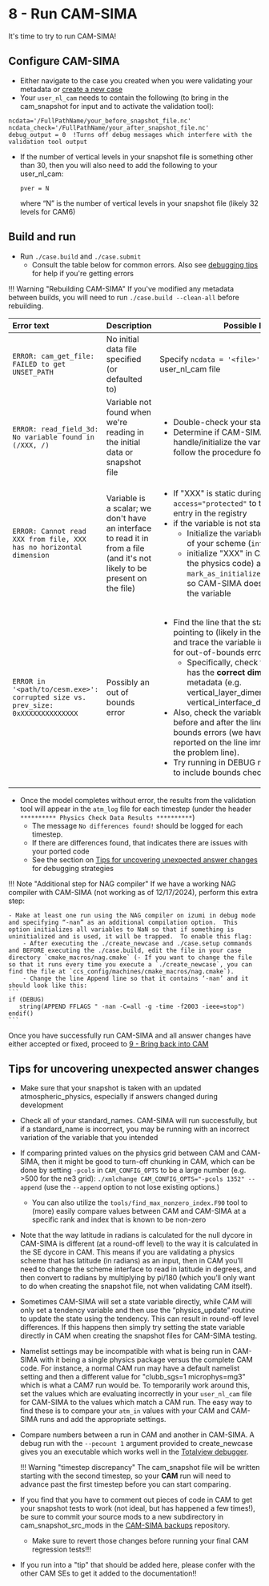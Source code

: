 # 8 - Run CAM-SIMA

It's time to try to run CAM-SIMA!

## Configure CAM-SIMA

- Either navigate to the case you created when you were validating your metadata or [create a new case](../usage/creating-a-case.md)
- Your `user_nl_cam` needs to contain the following (to bring in the cam_snapshot for input and to activate the validation tool):
```
ncdata='/FullPathName/your_before_snapshot_file.nc'
ncdata_check='/FullPathName/your_after_snapshot_file.nc'
debug_output = 0  !Turns off debug messages which interfere with the validation tool output
```
- If the number of vertical levels in your snapshot file is something other than 30, then you will also need to add the following to your user_nl_cam:
   
    ```
    pver = N
    ```

    where “N” is the number of vertical levels in your snapshot file (likely 32 levels for CAM6)

## Build and run

- Run `./case.build` and `./case.submit`
    - Consult the table below for common errors. Also see [debugging tips](../development/debugging.md) for help if you're getting errors


!!! Warning "Rebuilding CAM-SIMA"
    If you've modified any metadata between builds, you will need to run `./case.build --clean-all` before rebuilding.


| Error text  |  Description   | Possible Fix |
|:------------|----------------|--------------|
|`ERROR: cam_get_file: FAILED to get UNSET_PATH` | No initial data file specified (or defaulted to) | Specify `ncdata = '<file>'` in your user_nl_cam file |
|`ERROR: read_field_3d: No variable found in (/XXX, /)` | Variable not found when we're reading in the initial data or snapshot file | <ul><li>Double-check your standard name</li><li>Determine if CAM-SIMA needs to handle/initialize the variable. If it does, follow the procedure for the error below</li></ul> |
|`ERROR: Cannot read XXX from file, XXX has no horizontal dimension` | Variable is a scalar; we don't have an interface to read it in from a file (and it's not likely to be present on the file) | <ul><li>If "XXX" is static during the run, add `access="protected"` to the variable's XML entry in the registry</li><li>if the variable is not static, either:<ul><li>Initialize the variable in the init phase of your scheme (`intent=out`), or</li><li>initialize "XXX" in CAM-SIMA (NOT in the physics code) and add a call to `mark_as_initialized(<standard_name>)` so CAM-SIMA doesn't try to read in the variable</li></li></ul></ul> |
|`ERROR in '<path/to/cesm.exe>': corrupted size vs. prev_size: 0xXXXXXXXXXXXXXX` | Possibly an out of bounds error | <ul><li>Find the line that the stack trace is pointing to (likely in the generated code) and trace the variable in question, looking for out-of-bounds errors<ul><li>Specifically, check that the variable has the **correct dimensions** in the metadata (e.g. vertical_layer_dimension vs vertical_interface_dimension)</li></ul></li><li>Also, check the variables immediately before and after the line for out-of-bounds errors (we have seen this error reported on the line immediately before the problem line).</li><li>Try running in DEBUG mode if not already to include bounds checking</li></ul> |

- Once the model completes without error, the results from the validation tool will appear in the `atm_log` file for each timestep (under the header ` ********** Physics Check Data Results **********`)
    - The message `No differences found!` should be logged for each timestep.
    - If there are differences found, that indicates there are issues with your ported code
    - See the section on [Tips for uncovering unexpected answer changes](#tips-for-uncovering-unexpected-answer-changes) for debugging strategies

!!! Note "Additional step for NAG compiler"
    If we have a working NAG compiler with CAM-SIMA (not working as of 12/17/2024), perform this extra step:

    - Make at least one run using the NAG compiler on izumi in debug mode and specifying “-nan” as an additional compilation option.  This option initializes all variables to NaN so that if something is uninitialized and is used, it will be trapped.  To enable this flag:
        - After executing the ./create_newcase and ./case.setup commands and BEFORE executing the ./case.build, edit the file in your case directory `cmake_macros/nag.cmake` (- If you want to change the file so that it runs every time you execute a `./create_newcase`, you can find the file at `ccs_config/machines/cmake_macros/nag.cmake`). 
        - Change the line Append line so that it contains ‘-nan’ and it should look like this:
    ```
    if (DEBUG)
       string(APPEND FFLAGS " -nan -C=all -g -time -f2003 -ieee=stop")
    endif()
    ```



Once you have successfully run CAM-SIMA and all answer changes have either accepted or fixed, proceed to [9 - Bring back into CAM](back-to-cam.md)

## Tips for uncovering unexpected answer changes

- Make sure that your snapshot is taken with an updated atmospheric_physics, especially if answers changed during development
- Check all of your standard_names.  CAM-SIMA will run successfully, but if a standard_name is incorrect, you may be running with an incorrect variation of the variable that you intended
- If comparing printed values on the physics grid between CAM and CAM-SIMA, then it might be good to turn-off chunking in CAM, which can be done by setting `-pcols` in `CAM_CONFIG_OPTS` to be a large number (e.g. >500 for the ne3 grid): `./xmlchange CAM_CONFIG_OPTS="-pcols 1352" --append` (use the `--append` option to not lose existing options.)
    - You can also utilize the `tools/find_max_nonzero_index.F90` tool to (more) easily compare values between CAM and CAM-SIMA at a specific rank and index that is known to be non-zero
- Note that the way latitude in radians is calculated for the null dycore in CAM-SIMA is different (at a round-off level) to the way it is calculated in the SE dycore in CAM.  This means if you are validating a physics scheme that has latitude (in radians) as an input, then in CAM you’ll need to change the scheme interface to read in latitude in degrees, and then convert to radians by multiplying by pi/180 (which you’ll only want to do when creating the snapshot file, not when validating CAM itself).
- Sometimes CAM-SIMA will set a state variable directly, while CAM will only set a tendency variable and then use the “physics_update” routine to update the state using the tendency.  This can result in round-off level differences.  If this happens then simply try setting the state variable directly in CAM when creating the snapshot files for CAM-SIMA testing.
- Namelist settings may be incompatible with what is being run in CAM-SIMA with it being a single physics package versus the complete CAM code. For instance, a normal CAM run may have a default namelist setting and then a different value for "clubb_sgs=1 microphys=mg3" which is what a CAM7 run would be. To temporarily work around this, set the values which are evaluating incorrectly in your `user_nl_cam` file for CAM-SIMA to the values which match a CAM run.  The easy way to find these is to compare your `atm_in` values with your CAM and CAM-SIMA runs and add the appropriate settings.
- Compare numbers between a run in CAM and another in CAM-SIMA. A debug run with the `--pecount 1` argument provided to create_newcase gives you an executable which works well in the [Totalview debugger](../development/debugging.md/#totalview).

    !!! Warning "timestep discrepancy"
        The cam_snapshot file will be written starting with the second timestep, so your **CAM** run will need to advance past the first timestep before you can start comparing.

- If you find that you have to comment out pieces of code in CAM to get your snapshot tests to work (not ideal, but has happened a few times!), be sure to commit your source mods to a new subdirectory in cam_snapshot_src_mods in the [CAM-SIMA backups](https://github.com/NCAR/CAM-SIMA_backups) repository.
    - Make sure to revert those changes before running your final CAM regression tests!!!


- If you run into a "tip" that should be added here, please confer with the other CAM SEs to get it added to the documentation!!
